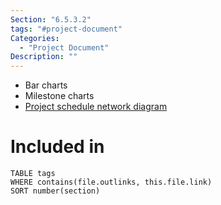 ```yaml
---
Section: "6.5.3.2"
tags: "#project-document"
Categories:
  - "Project Document"
Description: ""
---
```


* Bar charts
* Milestone charts
* [Project schedule network diagram](Project%20schedule%20network%20diagram.md)
# Included in
```dataview
TABLE tags
WHERE contains(file.outlinks, this.file.link)
SORT number(section)
```
